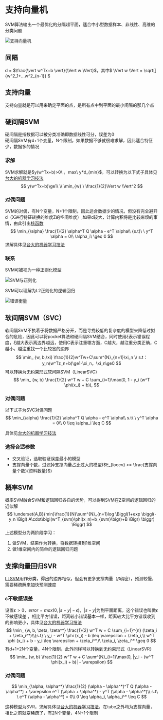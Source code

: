 # 支持向量机
SVM算法输出一个最优化的分隔超平面，适合中小型数据样本、非线性、高维的分类问题

![支持向量机](https://images2018.cnblogs.com/blog/1355387/201808/1355387-20180803125024936-432373019.png)


## 间隔
d = $\frac{\vert w^Tx+b \vert}{\Vert w \Vert}$，其中$ \Vert w \Vert = \sqrt[]{w^2_1+...w^2_{n-1}} $

## 支持向量
支持向量就是可以用来确定平面的点，是所有点中到平面的最小间隔的那几个点

## 硬间隔SVM
硬间隔是指数据可以被分类准确即数据线性可分，误差为0  
硬间隔SVM有d+1个变量，N个限制，如果数据不够就很难求解，因此适合特征少，数据多的情况

### 求解
SVM求解就是$y(w^Tx+b)>0\ $，$max\ y*d_{min}$，可以转换为以下式子具体见[台大的机器学习技法](https://www.bilibili.com/video/BV1ix411i7yp?p=3)
$$
 y(w^Tx+b)\ge1\ \\
\min_{w} \ \frac{1}{2}\Vert w \Vert^2 
$$

### 对偶问题
SVM的对偶，有N个变量，N+1个限制，因此适合数据少的情况，但没有完全避开d（X进行特征转换的维度Z的空间维度）,如果d较大，计算内积将是比较麻烦的事情，由此引出[核函数](kernel.md)  
$$
\min_{\alpha} \frac{1}{2} \alpha^T Q \alpha - e^T \alpha\\
{s.t}\ \  y^T \alpha = 0\\
\alpha_i\ \geq 0
$$
求解具体见[台大的机器学习技法](https://www.bilibili.com/video/BV1ix411i7yp?p=6) 

### 联系
SVM可被视为一种正则化模型

![SVM与正则化](https://upload-images.jianshu.io/upload_images/8016875-5c9036d3bb3119fd.png?imageMogr2/auto-orient/strip|imageView2/2/w/938/format/webp)

SVM可以理解为L2正则化的逻辑回归

![错误衡量](https://upload-images.jianshu.io/upload_images/8016875-0ab36ffdd0121a93.png?imageMogr2/auto-orient/strip|imageView2/2/w/955/format/webp)


## 软间隔SVM（SVC）
软间隔SVM不执着于将数据严格分开，而是寻找较低的复杂度的模型来降低过拟合的危险，因此可以将pocket算法和硬间隔SVM结合，同时使用$\xi$表示错误程度，$\xi$越大表示离边界越远，使用C表示注重哪方面，C越大，越注重分类正确，C越小，越注重找一个比较宽的边界
$$
\min_ {w, b,\xi} \frac{1}{2}w^Tw+C\sum^{N}_{n=1}\xi_n \\
s.t：y_n(w^Tz_n+b)\ge1-\xi_n，\xi_n\ge0
$$
可以转换为无约束形式软间隔SVM（LinearSVC）
$$
\min_ {w, b} \frac{1}{2} w^T w + C \sum_{i=1}\max(0, 1 - y_i (w^T \phi(x_i) + b)),
$$

### 对偶问题
以下式子为SVC对偶问题
$$
\min_{\alpha} \frac{1}{2} \alpha^T Q \alpha - e^T \alpha\\
s.t\ \  y^T \alpha = 0\\
0 \leq \alpha_i \leq C
$$

具体见[台大的机器学习技法](https://www.bilibili.com/video/BV1ix411i7yp?p=15)

### 选择合适参数
- 交叉验证，选取验证误差最小的模型
- 支撑向量个数，过滤掉支撑向量占比过大的模型($E_{loocv} <= \frac{支撑向量个数}{资料数量}$)

## 概率SVM
概率SVM融合SVM和逻辑回归各自的优势，可以得到SVM在Z空间的逻辑回归的近似解
$$
\underset{A,B}{min}\frac{1}{N}\sum^{N}_{n=1}log
\Biggl(1+exp
    \biggl(-y_n
        \Bigl(
            A\cdot\bigl(w^T_{svm}\phi(x_n)+b_{svm}\bigr)+B
        \Bigr)
    \biggr)
\Biggr)
$$
上述模型分为两阶段学习：
1. 做SVM，结果作为转换，将数据转换到1维空间
2. 做1维空间内的简单的逻辑回归问题

## 支撑向量回归SVR
[LLSVM](kernel.md)用作分类，得出的边界相似，但会有更多支撑向量（$\beta$稠密），预测较慢，需要稀疏解来加快预测速度

### ε不敏感误差
设置$\varepsilon>0$，$error = max(0,\vert s-y\vert-\epsilon)$，$\vert s-y\vert$为到平面距离，这个错误也叫做$\epsilon$不敏感误差 ，相比平方错误，距离较小错误基本一样，距离较大比平方错误收到的影响更小，具体见[台大的机器学习技法](https://www.bilibili.com/video/BV1ix411i7yp?p=23)
$$
\min_ {w, b, \zeta, \zeta^*} \frac{1}{2} w^T w + C \sum_{i=1}^{n} (\zeta_i + \zeta_i^*)\\{s.t} \  y_i - w^T \phi (x_i) - b \leq \varepsilon + \zeta_i,\\
w^T \phi (x_i) + b - y_i \leq \varepsilon + \zeta_i^*,\\
\zeta_i, \zeta_i^* \geq 0
$$
有d+1+2N个变量，4N个限制，此外同样可以转换到无约束形式（LinearSVR）
$$
\min_ {w, b} \frac{1}{2} w^T w + C \sum^{N}_{i=1}\max(0, |y_i - (w^T \phi(x_i) + b)| - \varepsilon)
$$

### 对偶问题
$$
\min_{\alpha, \alpha^*} \frac{1}{2} (\alpha - \alpha^*)^T Q (\alpha - \alpha^*) + \varepsilon e^T (\alpha + \alpha^*) - y^T (\alpha - \alpha^*)\\
s.t\ \  e^T (\alpha - \alpha^*) = 0\\ 0 \leq \alpha_i, \alpha_i^* \leq C
$$

这种模型为SVR，求解具体见[台大的机器学习技法](https://www.bilibili.com/video/BV1ix411i7yp?p=24)，在tube之外均为支撑向量，相比之前就变稀疏了，有2N个变量，4N+1个限制

